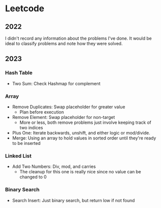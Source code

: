 # Leetcode

## 2022
I didn't record any information about the problems I've done. It would be ideal
to classify problems and note how they were solved. 

## 2023

### Hash Table
- Two Sum: Check Hashmap for complement

### Array
- Remove Duplicates: Swap placeholder for greater value
  - Plan before execution
- Remove Element: Swap placeholder for non-target
  - More or less, both remove problems just involve keeping track of two indices
- Plus One: Iterate backwards, unshift, and either logic or mod/divide.
- Merge: Using an array to hold values in sorted order until they're ready to be inserted

### Linked List
- Add Two Numbers: Div, mod, and carries
  - The cleanup for this one is really nice since no value can be changed to 0

### Binary Search
- Search Insert: Just binary search, but return low if not found

